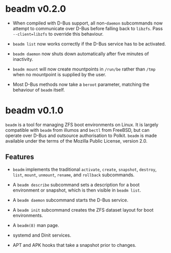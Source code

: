# beadm v0.2.0

* When compiled with D-Bus support, all non-`daemon` subcommands now attempt to
  communicate over D-Bus before falling back to `libzfs`. Pass `--client=libzfs`
  to override this behaviour.

* `beadm list` now works correctly if the D-Bus service has to be activated.

* `beadm daemon` now shuts down automatically after five minutes of inactivity.

* `beadm mount` will now create mountpoints in `/run/be` rather than `/tmp` when
  no mountpoint is supplied by the user.

* Most D-Bus methods now take a `beroot` parameter, matching the behaviour of
  `beadm` itself.

# beadm v0.1.0

`beadm` is a tool for managing ZFS boot environments on Linux. It is largely
compatible with `beadm` from illumos and `bectl` from FreeBSD, but can operate
over D-Bus and outsource authorisation to Polkit. `beadm` is made available
under the terms of the Mozilla Public License, version 2.0.

## Features

* `beadm` implements the traditional `activate`, `create`, `snapshot`,
  `destroy`, `list`, `mount`, `unmount`, `rename`, and `rollback` subcommands.

* A `beadm describe` subcommand sets a description for a boot environment or
  snapshot, which is then visible in `beadm list`.

* A `beadm daemon` subcommand starts the D-Bus service.

* A `beadm init` subcommand creates the ZFS dataset layout for boot
  environments.

* A `beadm(8)` man page.

* systemd and Dinit services.

* APT and APK hooks that take a snapshot prior to changes.
